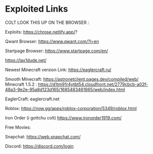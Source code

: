 # Exploited Links

COLT LOOK THIS UP ON THE BROWSER : 

Exploits:
https://chrose.netlify.app/?

Qwant Browser: https://www.qwant.com/?l=en

Startpage Browser: https://www.startpage.com/en/

https://lax1dude.net/

Newest Minecraft version Link: https://eaglercraft.ru/

 Smooth Minecraft: https://astronetclient.pages.dev/compiled/web/  
Minecraft 1.5.2 : https://d1tm91r4ytbt54.cloudfront.net/2779cbcb-a02f-48a3-9e2e-95a8d123d165/1685483461665/web/index.html

EaglerCraft: eaglercraft.net

Roblox: https://now.gg/apps/roblox-corporation/5349/roblox.html

Iron Order (i gottchu colt) https://www.ironorder1919.com/

Free Movies: 

Snapchat: https://web.snapchat.com/

Discord: https://discord.com/login

